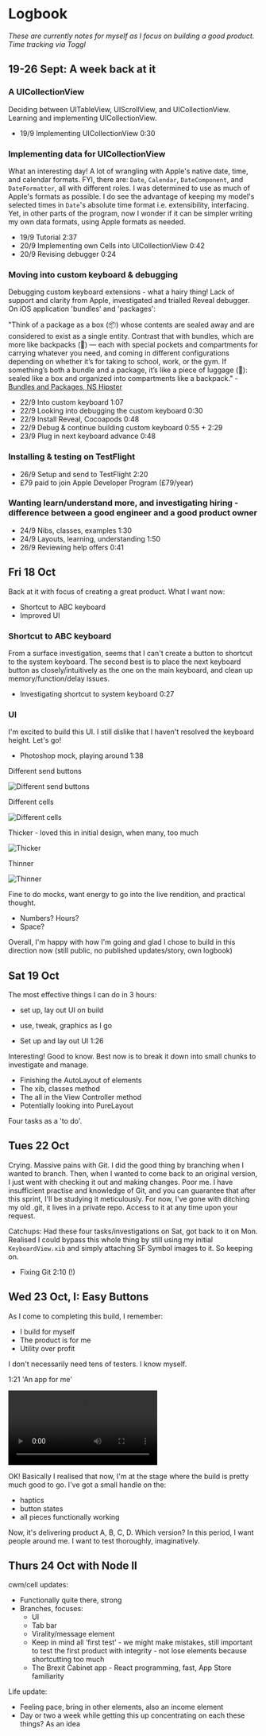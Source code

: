 # Logbook

*These are currently notes for myself as I focus on building a good product.*
*Time tracking via Toggl*

## 19-26 Sept: A week back at it

### A UICollectionView

Deciding between UITableView, UIScrollView, and UICollectionView. Learning and implementing UICollectionView.

- 19/9 Implementing UICollectionView 0:30

### Implementing data for UICollectionView 

What an interesting day! A lot of wrangling with Apple's native date, time, and calendar formats. FYI, there are: `Date`, `Calendar`,  `DateComponent`, and `DateFormatter`, all with  different roles. I was determined to use as much of Apple's formats as possible. I do see the advantage of keeping my model's selected times in `Date`'s absolute time format i.e. extensibility, interfacing. Yet, in other parts of the program, now I wonder if it can be simpler writing my own data formats, using Apple formats as needed.

- 19/9 Tutorial 2:37
- 20/9 Implementing own Cells into UICollectionView 0:42
- 20/9 Revising debugger 0:24

### Moving into custom keyboard & debugging

Debugging custom keyboard extensions - what a hairy thing! Lack of support and clarity from Apple, investigated and trialled Reveal debugger. On iOS application 'bundles' and 'packages':

"Think of a package as a box (📦) whose contents are sealed away and are considered to exist as a single entity. Contrast that with bundles, which are more like backpacks (🎒) — each with special pockets and compartments for carrying whatever you need, and coming in different configurations depending on whether it’s for taking to school, work, or the gym. If something’s both a bundle and a package, it’s like a piece of luggage (🧳): sealed like a box and organized into compartments like a backpack." - [Bundles and Packages, NS Hipster](https://nshipster.com/bundles-and-packages/)

- 22/9 Into custom keyboard 1:07
- 22/9 Looking into debugging the custom keyboard 0:30
- 22/9 Install Reveal, Cocoapods 0:48
- 22/9 Debug & continue building custom keyboard 0:55 + 2:29
- 23/9 Plug in next keyboard advance 0:48

### Installing & testing on TestFlight

- 26/9 Setup and send to TestFlight 2:20
- £79 paid to join Apple Developer Program (£79/year)

### Wanting learn/understand more, and investigating hiring - difference between a good engineer and a good product owner

- 24/9 Nibs, classes, examples 1:30
- 24/9 Layouts, learning, understanding 1:50
- 26/9 Reviewing help offers 0:41

## Fri 18 Oct

Back at it with focus of creating a great product. What I want now:
- Shortcut to ABC keyboard
- Improved UI

### Shortcut to ABC keyboard

From a surface investigation, seems that I can't create a button to shortcut to the system keyboard. The second best is to place the next keyboard button as closely/intuitively as the one on the main keyboard, and clean up memory/function/delay issues.

- Investigating shortcut to system keyboard 0:27

### UI

I'm excited to build this UI. I still dislike that I haven't resolved the keyboard height. Let's go!

- Photoshop mock, playing around 1:38

Different send buttons

![Different send buttons](resources/18oct/different-send-buttons.png)

Different cells

![Different cells](resources/18oct/different-cells.png)

Thicker - loved this in initial design, when many, too much

![Thicker](resources/18oct/thicker.png)

Thinner

![Thinner](resources/18oct/thinner.png)

Fine to do mocks, want energy to go into the live rendition, and practical thought.
- Numbers? Hours?
- Space?

Overall, I'm happy with how I'm going and glad I chose to build in this direction now (still public, no published updates/story, own logbook)

## Sat 19 Oct

The most effective things I can do in 3 hours:
- set up, lay out UI on build
- use, tweak, graphics as I go


- Set up and lay out UI 1:26

Interesting! Good to know. Best now is to break it down into small chunks to investigate and manage.

- Finishing the AutoLayout of elements
- The xib, classes method
- The all in the View Controller method
- Potentially looking into PureLayout

Four tasks as a 'to do'.

## Tues 22 Oct

Crying. Massive pains with Git. I did the good thing by branching when I wanted to branch. Then, when I wanted to come back to an original version, I just went with checking it out and making changes. Poor me. I have insufficient practise and knowledge of Git, and you can guarantee that after this sprint, I'll be studying it meticulously. For now, I've gone with ditching my old .git, it lives in a private repo. Access to it at any time upon your request.

Catchups: Had these four tasks/investigations on Sat, got back to it on Mon. Realised I could bypass this whole thing by still using my initial `KeyboardView.xib` and simply attaching SF Symbol images to it. So keeping on.

- Fixing Git 2:10 (!)

## Wed 23 Oct, I: Easy Buttons

As I come to completing this build, I remember:
- I build for myself
- The product is for me
- Utility over profit

I don't necessarily need tens of testers. I know myself.

1:21 'An app for me'

![Video screenshot of keyboard to date](resources/23oct/screenshot.mov)

OK! Basically I realised that now, I'm at the stage where the build is pretty much good to go. I've got a small handle on the:
- haptics
- button states
- all pieces functionally working

Now, it's delivering product A, B, C, D. Which version? In this period, I want people around me. I want to test thoroughly, imaginatively.

## Thurs 24 Oct with Node II

cwm/cell updates:
-  Functionally quite there, strong
- Branches, focuses:
    - UI
    - Tab bar
    - Virality/message element
    - Keep in mind all ‘first test’ - we might make mistakes, still important to test the first product with integrity - not lose elements because shortcutting too much
    - The Brexit Cabinet app - React programming, fast, App Store familiarity
    
Life update:
- Feeling pace, bring in other elements, also an income element
- Day or two a week while getting this up concentrating on each these things? As an idea



